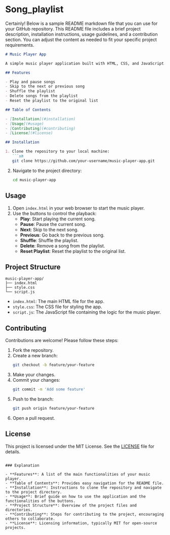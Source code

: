 # Song_playlist


Certainly! Below is a sample README markdown file that you can use for your GitHub repository. This README file includes a brief project description, installation instructions, usage guidelines, and a contribution section. You can adjust the content as needed to fit your specific project requirements.

```markdown
# Music Player App

A simple music player application built with HTML, CSS, and JavaScript. This app allows users to play, pause, skip, shuffle, and delete songs from a playlist.

## Features

- Play and pause songs
- Skip to the next or previous song
- Shuffle the playlist
- Delete songs from the playlist
- Reset the playlist to the original list

## Table of Contents

- [Installation](#installation)
- [Usage](#usage)
- [Contributing](#contributing)
- [License](#license)

## Installation

1. Clone the repository to your local machine:
   ```sh
   git clone https://github.com/your-username/music-player-app.git
   ```
2. Navigate to the project directory:
   ```sh
   cd music-player-app
   ```

## Usage

1. Open `index.html` in your web browser to start the music player.
2. Use the buttons to control the playback:
   - **Play**: Start playing the current song.
   - **Pause**: Pause the current song.
   - **Next**: Skip to the next song.
   - **Previous**: Go back to the previous song.
   - **Shuffle**: Shuffle the playlist.
   - **Delete**: Remove a song from the playlist.
   - **Reset Playlist**: Reset the playlist to the original list.

## Project Structure

```
music-player-app/
├── index.html
├── style.css
└── script.js
```

- `index.html`: The main HTML file for the app.
- `style.css`: The CSS file for styling the app.
- `script.js`: The JavaScript file containing the logic for the music player.

## Contributing

Contributions are welcome! Please follow these steps:

1. Fork the repository.
2. Create a new branch:
   ```sh
   git checkout -b feature/your-feature
   ```
3. Make your changes.
4. Commit your changes:
   ```sh
   git commit -m 'Add some feature'
   ```
5. Push to the branch:
   ```sh
   git push origin feature/your-feature
   ```
6. Open a pull request.

## License

This project is licensed under the MIT License. See the [LICENSE](LICENSE) file for details.
```

### Explanation

- **Features**: A list of the main functionalities of your music player.
- **Table of Contents**: Provides easy navigation for the README file.
- **Installation**: Instructions to clone the repository and navigate to the project directory.
- **Usage**: Brief guide on how to use the application and the functionalities of the buttons.
- **Project Structure**: Overview of the project files and directories.
- **Contributing**: Steps for contributing to the project, encouraging others to collaborate.
- **License**: Licensing information, typically MIT for open-source projects.

